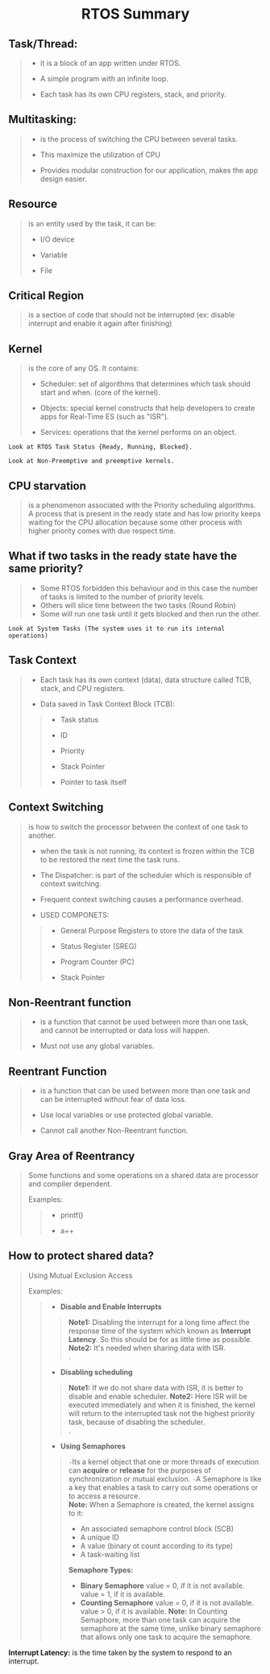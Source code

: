 <h1 align="center">RTOS Summary</h1>


## Task/Thread:

> * it is a block of an app written under RTOS.
>
> * A simple program with an infinite loop.
>
> * Each task has its own CPU registers, stack, and priority.

## Multitasking:

> * is the process of switching the CPU between several tasks.
>
> * This maximize the utilization of CPU
>
> * Provides modular construction for our application, makes the app design easier.

## Resource
> is an entity used by the task, it can be:
>
> * I/O device
>
> * Variable
>
> * File

## Critical Region
> is a section of code that should not be interrupted (ex: disable interrupt and enable it again after finishing)

## Kernel
> is the core of any OS. It contains:
>
> * Scheduler: set of algorithms that determines which task should start and when. (core of the kernel).
>
> * Objects: special kernel constructs that help developers to create apps for Real-Time ES (such as "ISR").
>
> * Services: operations that the kernel performs on an object.

    Look at RTOS Task Status {Ready, Running, Blocked}.

    Look at Non-Preemptive and preemptive kernels.

## CPU starvation
> is a phenomenon associated with the Priority scheduling algorithms. A process that is present in the ready state and has low priority keeps waiting for the CPU allocation because some other process with higher priority comes with due respect time.

## What if two tasks in the ready state have the same priority?

> * Some RTOS forbidden this behaviour and in this case the number of tasks is limited to the number of priority levels.
> * Others will slice time between the two tasks (Round Robin)
> * Some will run one task until it gets blocked and then run the other.

    Look at System Tasks (The system uses it to run its internal operations)

## Task Context 
> * Each task has its own context (data), data structure called TCB, stack, and CPU registers.
>
> * Data saved in Task Context Block (TCB):
>
>> * Task status
>>
>> * ID
>>
>> * Priority
>>
>> * Stack Pointer
>>
>> * Pointer to task itself

## Context Switching 
> is how to switch the processor between the context of one task to another.
>
> * when the task is not running, its context is frozen within the TCB to be restored the next time the task runs.
>
> * The Dispatcher: is part of the scheduler which is responsible of context switching.
>
> * Frequent context switching causes a performance overhead.
>
> * USED COMPONETS:
>
>> * General Purpose Registers to store the data of the task
>>
>> * Status Register (SREG)
>>
>> * Program Counter (PC)
>>
>> * Stack Pointer

## Non-Reentrant function

> * is a function that cannot be used between more than one task, and cannot be interrupted or data loss will happen.
>
> * Must not use any global variables.

## Reentrant Function

> * is a function that can be used between more than one task and can be interrupted without fear of data loss.
>
> * Use local variables or use protected global variable.
>
> * Cannot call another Non-Reentrant function.

## Gray Area of Reentrancy

> Some functions and some operations on a shared data are processor and compiler dependent.
>
> Examples:
>>
>> * printf()
>>
>> * a++

## How to protect shared data?

> Using Mutual Exclusion Access
>
> Examples:
>> * __Disable and Enable Interrupts__ 
>>> __Note1:__ Disabling the interrupt for a long time affect the response time of the system which known as __Interrupt Latency__. So this should be for as little time as possible.
>>> __Note2:__ It's needed when sharing data with ISR.<br>.
>> * __Disabling scheduling__
>>> __Note1:__ If we do not share data with ISR, it is better to disable and enable scheduler.
>>> __Note2:__ Here ISR will be executed immediately and when it is finished, the kernel will return to the interrupted task not the highest priority task, because of disabling the scheduler.<br>.
>> * __Using Semaphores__
>>> ```-```Its a kernel object that one or more threads of execution can __acquire__ or __release__ for the purposes of synchronization or mutual exclusion.
>>> ```-```A Semaphore is like a key that enables a task to carry out some operations or to access a resource.<br>
>>> **Note:** When a Semaphore is created, the kernel assigns to it:
>>> * An associated semaphore control block (SCB)
>>> * A unique ID
>>> * A value (binary ot count according to its type)
>>> * A task-waiting list
>>>
>>> __Semaphore Types:__
>>> * **Binary Semaphore**
>>> value = 0, if it is not available.
>>> value = 1, if it is available.
>>> * **Counting Semaphore**
>>> value = 0, if it is not available.
>>> value > 0, if it is available.
>>> **Note:** In Counting Semaphore, more than one task can acquire the semaphore at the same time, unlike binary semaphore that allows only one task to acquire the semaphore.

__Interrupt Latency:__ is the time taken by the system to respond to an interrupt.

